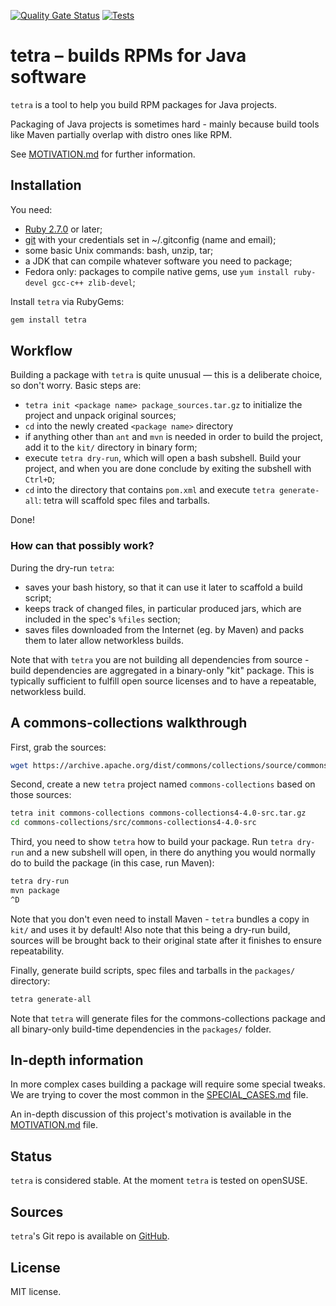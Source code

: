 [![Quality Gate Status](https://sonarcloud.io/api/project_badges/measure?project=uyuni-project_tetra&metric=alert_status)](https://sonarcloud.io/summary/new_code?id=uyuni-project_tetra)
[![Tests](https://github.com/uyuni-project/tetra/actions/workflows/test.yml/badge.svg?branch=master)](https://github.com/uyuni-project/tetra/actions/workflows/test.yml)

# tetra – builds RPMs for Java software

`tetra` is a tool to help you build RPM packages for Java projects.

Packaging of Java projects is sometimes hard - mainly because build tools like Maven partially overlap with distro ones
like RPM.

See [MOTIVATION.md](MOTIVATION.md) for further information.

## Installation

You need:

- [Ruby 2.7.0](https://www.ruby-lang.org) or later;
- [git](https://git-scm.com) with your credentials set in ~/.gitconfig (name and email);
- some basic Unix commands: bash, unzip, tar;
- a JDK that can compile whatever software you need to package;
- Fedora only: packages to compile native gems, use `yum install ruby-devel gcc-c++ zlib-devel`;

Install `tetra` via RubyGems:

```bash
gem install tetra
```

## Workflow

Building a package with `tetra` is quite unusual — this is a deliberate choice, so don't worry. Basic steps are:

- `tetra init <package name> package_sources.tar.gz` to initialize the project and unpack original sources;
- `cd` into the newly created `<package name>` directory
- if anything other than `ant` and `mvn` is needed in order to build the project, add it to the `kit/` directory in
  binary form;
- execute `tetra dry-run`, which will open a bash subshell. Build your project, and when you are done conclude by
  exiting the subshell with `Ctrl+D`;
- `cd` into the directory that contains `pom.xml` and execute `tetra generate-all`: tetra will scaffold spec files and
  tarballs.

Done!

### How can that possibly work?

During the dry-run `tetra`:

- saves your bash history, so that it can use it later to scaffold a build script;
- keeps track of changed files, in particular produced jars, which are included in the spec's `%files` section;
- saves files downloaded from the Internet (eg. by Maven) and packs them to later allow networkless builds.

Note that with `tetra` you are not building all dependencies from source - build dependencies are aggregated in a
binary-only "kit" package. This is typically sufficient to fulfill open source licenses and to have a repeatable,
networkless build.

## A commons-collections walkthrough

First, grab the sources:

```bash
wget https://archive.apache.org/dist/commons/collections/source/commons-collections4-4.5.0-M2-src.tar.gz
```

Second, create a new `tetra` project named `commons-collections` based on those sources:

```bash
tetra init commons-collections commons-collections4-4.0-src.tar.gz
cd commons-collections/src/commons-collections4-4.0-src
```

Third, you need to show `tetra` how to build your package. Run `tetra dry-run` and a new subshell will open, in there do
anything you would normally do to build the package (in this case, run Maven):

```bash
tetra dry-run
mvn package
^D
```

Note that you don't even need to install Maven - `tetra` bundles a copy in `kit/` and uses it by default!
Also note that this being a dry-run build, sources will be brought back to their original state after it finishes to
ensure repeatability.

Finally, generate build scripts, spec files and tarballs in the `packages/` directory:

```bash
tetra generate-all
```

Note that `tetra` will generate files for the commons-collections package and all binary-only build-time dependencies in
the `packages/` folder.

## In-depth information

In more complex cases building a package will require some special tweaks. We are trying to cover the most common in the
[SPECIAL_CASES.md](SPECIAL_CASES.md) file.

An in-depth discussion of this project's motivation is available in the [MOTIVATION.md](MOTIVATION.md) file.

## Status

`tetra` is considered stable. At the moment `tetra` is tested on openSUSE.

## Sources

`tetra`'s Git repo is available on [GitHub](https://github.com/uyuni-project/tetra).

## License

MIT license.

